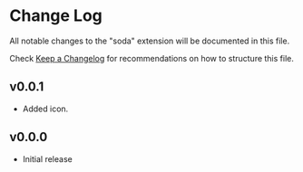 # Change Log

All notable changes to the "soda" extension will be documented in this file.

Check [Keep a Changelog](http://keepachangelog.com/) for recommendations on how
to structure this file.

## v0.0.1

- Added icon.

## v0.0.0

- Initial release
